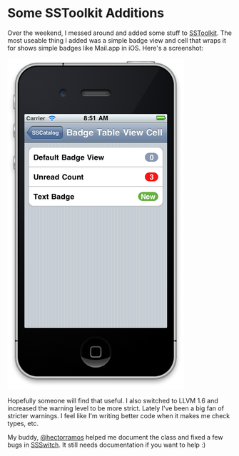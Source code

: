 # Some SSToolkit Additions

Over the weekend, I messed around and added some stuff to [SSToolkit](http://sstoolk.it). The most useable thing I added was a simple badge view and cell that wraps it for shows simple badges like Mail.app in iOS. Here's a screenshot:

[![SSToolkit](1P1e2B2f3M2x2f3o2w12383U223I3L0Z.png)](http://sstoolk.it)

Hopefully someone will find that useful. I also switched to LLVM 1.6 and increased the warning level to be more strict. Lately I've been a big fan of stricter warnings. I feel like I'm writing better code when it makes me check types, etc.

My buddy, [@hectorramos](http://twitter.com/hectorramos) helped me document the class and fixed a few bugs in [SSSwitch](https://github.com/samsoffes/sstoolkit/blob/master/SSToolkit/SSSwitch.h). It still needs documentation if you want to help :)
